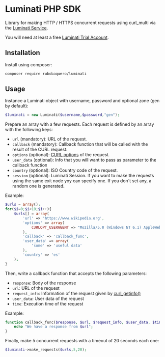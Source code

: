 Luminati PHP SDK
================

Library for making HTTP / HTTPS concurrent requests using curl_multi via the [Luminati Service](https://luminati.io/).

You will need at least a free [Luminati Trial Account](http://luminati.io/?affiliate=email/ruben@pincelpixel.com).

Installation
------------

Install using composer:

```bash
composer require rubobaquero/luminati
```

Usage
-----

Instance a Luminati object with username, password and optional zone (gen by default):

```php
$luminati = new Luminati($username,$password,"gen");
```

Prepare an array with a few requests. Each request is defined by an array with the following keys:
- `url` (mandatory): URL of the request.
- `callback` (mandatory): Callback function that will be called with the result of the CURL request.
- `options` (optional): [CURL options](http://php.net/manual/es/function.curl-setopt.php) of the request.
- `user_data` (optional): Info that you will want to pass as parameter to the callback function
- `country` (optional): ISO Country code of the request.
- `session` (optional): Luminati Session. If you want to make the requests using the same exit node yoy can specify one. If you don´t set any, a random one is generated.

Example:
```php
$urls = array();
for($i=0;$i<10;$i++){
	$urls[] = array(
		'url' => 'https://www.wikipedia.org',
		'options' => array(
			CURLOPT_USERAGENT => "Mozilla/5.0 (Windows NT 6.1) AppleWebKit/537.36 (KHTML, like Gecko) Chrome/41.0.2228.0 Safari/537.36"
		),
		'callback' => 'callback_func',
		'user_data' => array(
			'some' => 'useful data'
		),
		'country' => 'es'
 	);
}
```

Then, write a callback function that accepts the following parameters:
- `response`: Body of the response
- `url`: URL of the request
- `request_info`: Information of the request given by [curl_getinfo()](http://php.net/manual/es/function.curl-getinfo.php)
- `user_data`: User data of the request
- `time`: Execution time of the request

Example:
```php
function callback_func($response, $url, $request_info, $user_data, $time){
	echo "We have a response from $url";
}
```

Finally, make 5 concurrent requests with a timeout of 20 seconds each one:
```php
$luminati->make_requests($urls,5,20);
```